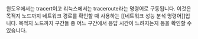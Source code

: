 윈도우에서는 tracert이고 리눅스에서는 traceroute라는 명령어로 구동됩니다. 이것은 목적지 노드까지 네트워크 경로를 확인할 때 사용하는 [[네트워크 성능 분석 명령어]]입니다. 목적지 노드까지 구간들 중 어느 구간에서 응답 시간이 느려지는지 등을 확인할 수 있습니다.